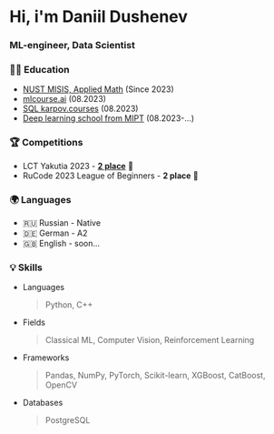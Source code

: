# Hi, i'm Daniil Dushenev

### ML-engineer, Data Scientist

### 👨‍🎓 Education
* [NUST MISIS, Applied Math](https://misis.ru/applicants/admission/baccalaureate-and-specialty/faculties/math/) (Since 2023)
* [mlcourse.ai](https://mlcourse.ai/) (08.2023)
* [SQL karpov.courses](https://karpov.courses/simulator-sql) (08.2023)
* [Deep learning school from MIPT](https://dls.samcs.ru/) (08.2023-...)


### 🏆 Competitions
* LCT Yakutia 2023 - [**2 place**](https://rpp.mos.ru/services/files/2023/12/27/b714ec9739824b729d68c8946f79745f.pdf) 🥈
* RuCode 2023 League of Beginners - **2 place** 🥈


### :earth_africa: Languages
* 🇷🇺 Russian - Native
* 🇩🇪 German - A2
* 🇬🇧 English  - soon...


### :bulb: Skills

* Languages
  > Python, C++

* Fields
  > Classical ML, Computer Vision, Reinforcement Learning

* Frameworks
  > Pandas, NumPy, PyTorch, Scikit-learn, XGBoost, CatBoost, OpenCV

* Databases
  > PostgreSQL
